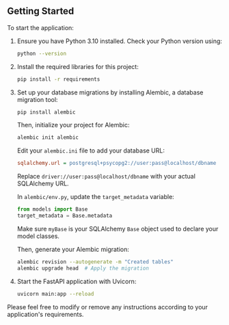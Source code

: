 ## Getting Started

To start the application:

1. Ensure you have Python 3.10 installed. Check your Python version using:

    ```bash
    python --version
    ```

2. Install the required libraries for this project:

    ```bash
    pip install -r requirements
    ```

3. Set up your database migrations by installing Alembic, a database migration tool:

    ```bash
    pip install alembic
    ```

    Then, initialize your project for Alembic:

    ```bash
    alembic init alembic
    ```

    Edit your `alembic.ini` file to add your database URL:

    ```ini
    sqlalchemy.url = postgresql+psycopg2://user:pass@localhost/dbname
    ```

    Replace `driver://user:pass@localhost/dbname` with your actual SQLAlchemy URL.

    In `alembic/env.py`, update the `target_metadata` variable:

    ```python
    from models import Base
    target_metadata = Base.metadata
    ```

    Make sure `myBase` is your SQLAlchemy `Base` object used to declare your model classes.

    Then, generate your Alembic migration:

    ```bash
    alembic revision --autogenerate -m "Created tables" 
    alembic upgrade head  # Apply the migration
    ```

4. Start the FastAPI application with Uvicorn:

    ```bash
    uvicorn main:app --reload
    ```
    
Please feel free to modify or remove any instructions according to your application's requirements.